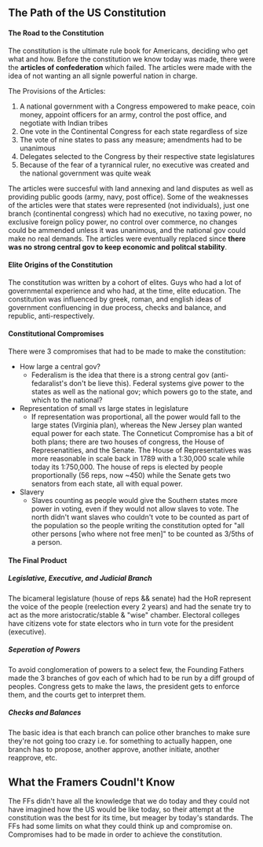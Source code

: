 ## The Path of the US Constitution

#### The Road to the Constitution
The constitution is the ultimate rule book for Americans, deciding who get what and how. Before the constitution we know today was made, there were the **articles of confederation** which failed. The articles were made with the idea of not wanting an all signle powerful nation in charge. 

The Provisions of the Articles:
1. A national government with a Congress empowered to make peace, coin money, appoint officers for an army, control the post office, and negotiate with Indian tribes
2. One vote in the Continental Congress for each state regardless of size
3. The vote of nine states to pass any measure; amendments had to be unanimous
4. Delegates selected to the Congress by their respective state legislatures
5. Because of the fear of a tyrannical ruler, no executive was created and the national government was quite weak

The articles were succesful with land annexing and land disputes as well as providing public goods (army, navy, post office). Some of the weaknesses of the articles were that states were represented (not individuals), just one branch (continental congress) which had no executive, no taxing power, no exclusive foreign policy power, no control over commerce, no changes could be ammended unless it was unanimous, and the national gov could make no real demands. The articles were eventually replaced since **there was no strong central gov to keep economic and politcal stability**. 

#### Elite Origins of the Constitution
The constitution was written by a cohort of elites. Guys who had a lot of governmental experience and who had, at the time, elite education. The constitution was influenced by greek, roman, and english ideas of government confluencing in due process, checks and balance, and republic, anti-respectively.

#### Constitutional Compromises
There were 3 compromises that had to be made to make the constitution:
- How large a central gov?
    - Federalism is the idea that there is a strong central gov (anti-fedaralist's don't be lieve this). Federal systems give power to the states as well as the national gov; which powers go to the state, and which to the national?
- Representation of small vs large states in legislature
    - If representation was proportional, all the power would fall to the large states (Virginia plan), whereas the New Jersey plan wanted equal power for each state. The Conneticut Compromise has a bit of both plans; there are two houses of congress, the House of Represenatities, and the Senate. The House of Representatives was more reasonable in scale back in 1789 with a 1:30,000 scale while today its 1:750,000. The house of reps is elected by people proportionally (56 reps, now ~450) while the Senate gets two senators from each state, all with equal power.
- Slavery
    - Slaves counting as people would give the Southern states more power in voting, even if they would not allow slaves to vote. The north didn't want slaves who couldn't vote to be counted as part of the population so the people writing the constitution opted for "all other persons [who where not free men]" to be counted as 3/5ths of a person. 

#### The Final Product

##### Legislative, Executive, and Judicial Branch
The bicameral legislature (house of reps && senate) had the HoR represent the voice of the people (reelection every 2 years) and had the senate try to act as the more aristocratic/stable & "wise" chamber. Electoral colleges have citizens vote for state electors who in turn vote for the president (executive). 

##### Seperation of Powers
To avoid conglomeration of powers to a select few, the Founding Fathers made the 3 branches of gov each of which had to be run by a diff groupd of peoples. Congress gets to make the laws, the president gets to enforce them, and the courts get to interpret them. 

##### Checks and Balances
The basic idea is that each branch can police other branches to make sure they're not going too crazy i.e. for something to actually happen, one branch has to propose, another approve, another initiate, another reapprove, etc. 

## What the Framers Coudnl't Know
The FFs didn't have all the knowledge that we do today and they could not have imagined how the US would be like today, so their attempt at the constitution was the best for its time, but meager by today's standards. The FFs had some limits on what they could think up and compromise on. Compromises had to be made in order to achieve the constitution. 
